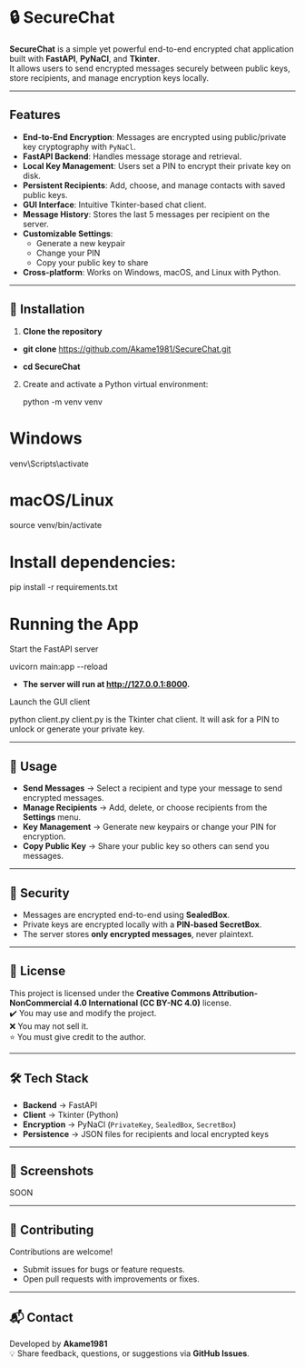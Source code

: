 # 🔒 SecureChat

**SecureChat** is a simple yet powerful end-to-end encrypted chat application built with **FastAPI**, **PyNaCl**, and **Tkinter**.  
It allows users to send encrypted messages securely between public keys, store recipients, and manage encryption keys locally.

---

## Features

- **End-to-End Encryption**: Messages are encrypted using public/private key cryptography with `PyNaCl`.
- **FastAPI Backend**: Handles message storage and retrieval.
- **Local Key Management**: Users set a PIN to encrypt their private key on disk.
- **Persistent Recipients**: Add, choose, and manage contacts with saved public keys.
- **GUI Interface**: Intuitive Tkinter-based chat client.
- **Message History**: Stores the last 5 messages per recipient on the server.
- **Customizable Settings**:
  - Generate a new keypair
  - Change your PIN
  - Copy your public key to share
- **Cross-platform**: Works on Windows, macOS, and Linux with Python.

---

## 🚀 Installation

1. **Clone the repository**




- **git clone** https://github.com/Akame1981/SecureChat.git

- **cd SecureChat**

2. Create and activate a Python virtual environment:


    python -m venv venv


# Windows
venv\Scripts\activate


# macOS/Linux
source venv/bin/activate




# Install dependencies:


pip install -r requirements.txt


# Running the App
Start the FastAPI server

uvicorn main:app --reload

- **The server will run at http://127.0.0.1:8000.**

Launch the GUI client

python client.py
client.py is the Tkinter chat client. It will ask for a PIN to unlock or generate your private key.

---

## 🎯 Usage
- **Send Messages** → Select a recipient and type your message to send encrypted messages.  
- **Manage Recipients** → Add, delete, or choose recipients from the **Settings** menu.  
- **Key Management** → Generate new keypairs or change your PIN for encryption.  
- **Copy Public Key** → Share your public key so others can send you messages.  

---

## 🔐 Security
- Messages are encrypted end-to-end using **SealedBox**.  
- Private keys are encrypted locally with a **PIN-based SecretBox**.  
- The server stores **only encrypted messages**, never plaintext.  

---

## 📜 License
This project is licensed under the **Creative Commons Attribution-NonCommercial 4.0 International (CC BY-NC 4.0)** license.  
✔️ You may use and modify the project.  
❌ You may not sell it.  
⭐ You must give credit to the author.  

---

## 🛠 Tech Stack
- **Backend** → FastAPI  
- **Client** → Tkinter (Python)  
- **Encryption** → PyNaCl (`PrivateKey`, `SealedBox`, `SecretBox`)  
- **Persistence** → JSON files for recipients and local encrypted keys  

---

## 📸 Screenshots
SOON

---

## 🤝 Contributing
Contributions are welcome!  
- Submit issues for bugs or feature requests.  
- Open pull requests with improvements or fixes.  

---

## 📬 Contact
Developed by **Akame1981**  
💡 Share feedback, questions, or suggestions via **GitHub Issues**.  
